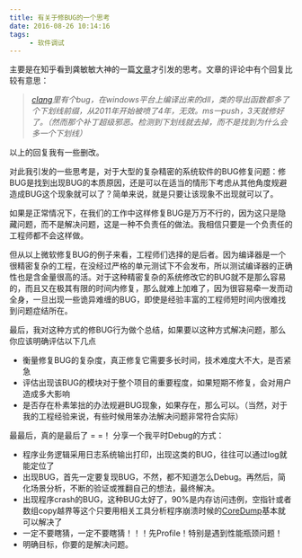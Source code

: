 ```yaml
---
title: 有关于修BUG的一个思考
date: 2016-08-26 10:14:16
tags: 
     - 软件调试
---
```


主要是在知乎看到龚敏敏大神的一篇[文章](https://zhuanlan.zhihu.com/p/22182269)才引发的思考。文章的评论中有个回复比较有意思：

> *[clang](http://clang.llvm.org/)里有个bug，在windows平台上编译出来的dll，类的导出函数都多了个下划线前缀，从2011年开始被喷了4年，无效。ms一push，3天就修好了。（然而那个补丁超级邪恶。检测到下划线就去掉，而不是找到为什么会多一个下划线）*

以上的回复我有一些删改。 

对此我引发的一些思考是，对于大型的复杂精密的系统软件的BUG修复问题：修BUG是找到出现BUG的本质原因，还是可以在适当的情形下考虑从其他角度规避造成BUG这个现象就可以了？简单来说，就是只要让该现象不出现就可以了。

如果是正常情况下，在我们的工作中这样修复BUG是万万不行的，因为这只是隐藏问题，而不是解决问题，这是一种不负责任的做法。我相信只要是一个负责任的工程师都不会这样做。

但从以上微软修复BUG的例子来看，工程师们选择的是后者。因为编译器是一个很精密复杂的工程，在没经过严格的单元测试下不会发布，所以测试编译器的正确性也是含金量很高的活。对于这种精密复杂的系统修改它的BUG就不是那么容易的，而且又在极其有限的时间内修复，那么就难上加难了，因为很容易牵一发而动全身，一旦出现一些诡异难缠的BUG，即使是经验丰富的工程师短时间内很难找到问题症结所在。

最后，我对这种方式的修BUG行为做个总结，如果要以这种方式解决问题，那么你应该明确评估以下几点

 - 衡量修复BUG的复杂度，真正修复它需要多长时间，技术难度大不大，是否紧急
 - 评估出现该BUG的模块对于整个项目的重要程度，如果短期不修复，会对用户造成多大影响
 - 是否存在朴素笨拙的办法规避BUG现象，如果存在，那么可以。（当然，对于我的工程经验来说，有些时候用笨办法解决问题非常符合实际）

最最后，真的是最后了 = =！ 分享一个我平时Debug的方式：
 - 程序业务逻辑采用日志系统输出打印，出现这类的BUG，往往可以通过log就能定位了
 - 出现BUG，首先一定要复现BUG，不然，都不知道怎么Debug。再然后，简化场景分析，不断的验证或推翻自己的想法，最终解决。
 - 出现程序crash的BUG，这种BUG太好了，90%是内存访问违例，空指针或者数组copy越界等这个只要用相关工具分析程序崩溃时候的[CoreDump](https://en.wikipedia.org/wiki/Core_dump)基本就可以解决了
 - 一定不要瞎猜，一定不要瞎猜！！！先Profile！特别是遇到性能瓶颈问题！
 - 明确目标，你要的是解决问题。
 





